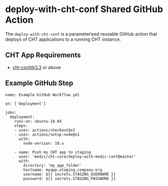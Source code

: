 # deploy-with-cht-conf Shared GitHub Action
The `deploy-with-cht-conf` is a parameterised reusable GitHub action that deploys of CHT applications to a running CHT instance.

## CHT App Requirements
* cht-conf@3.3 or above

## Example GitHub Step

```
name: Example GitHub Workflow yml

on: ['deployment']

jobs:
  deployment:
    runs-on: ubuntu-18.04
    steps:
    - uses: actions/checkout@v2
    - uses: actions/setup-node@v1
      with:
        node-version: 10.x

    - name: Push my CHT app to staging
      uses: 'medic/cht-core/deploy-with-medic-conf@master'
      with:
        directory: 'my_app_folder'
        hostname: myapp.staging.company.org
        username: ${{ secrets.STAGING_USERNAME }}
        password: ${{ secrets.STAGING_PASSWORD }}
```
